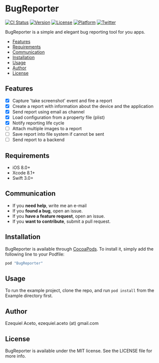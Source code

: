# BugReporter

[![CI Status](http://img.shields.io/travis/eaceto/BugReporter.svg?style=flat)](https://travis-ci.org/eaceto/BugReporter)
[![Version](https://img.shields.io/cocoapods/v/BugReporter.svg?style=flat)](http://cocoapods.org/pods/BugReporter)
[![License](https://img.shields.io/cocoapods/l/BugReporter.svg?style=flat)](http://cocoapods.org/pods/BugReporter)
[![Platform](https://img.shields.io/cocoapods/p/BugReporter.svg?style=flat)](http://cocoapods.org/pods/BugReporter)
[![Twitter](https://img.shields.io/badge/twitter-@eaceto-blue.svg?style=flat)](http://twitter.com/eaceto)

BugReporter is a simple and elegant bug reporting tool for you apps.

- [Features](#features)
- [Requirements](#requirements)
- [Communication](#communication)
- [Installation](#installation)
- [Usage](#usage)
- [Author](#author)
- [License](#license)

## Features

- [x] Capture 'take screenshot' event and fire a report
- [x] Create a report with information about the device and the application
- [x] Send report using email as channel
- [x] Load configuration from a property file (plist)
- [x] Notify reporting life cycle
- [ ] Attach multiple images to a report
- [ ] Save report into file system if cannot be sent
- [ ] Send report to a backend

## Requirements

- iOS 8.0+
- Xcode 8.1+
- Swift 3.0+

## Communication

- If you **need help**, write me an e-mail
- If you **found a bug**, open an issue.
- If you **have a feature request**, open an issue.
- If you **want to contribute**, submit a pull request.

## Installation

BugReporter is available through [CocoaPods](http://cocoapods.org). To install
it, simply add the following line to your Podfile:

```ruby
pod "BugReporter"
```

## Usage

To run the example project, clone the repo, and run `pod install` from the Example directory first.


## Author

Ezequiel Aceto, ezequiel.aceto (at) gmail.com

## License

BugReporter is available under the MIT license. See the LICENSE file for more info.
